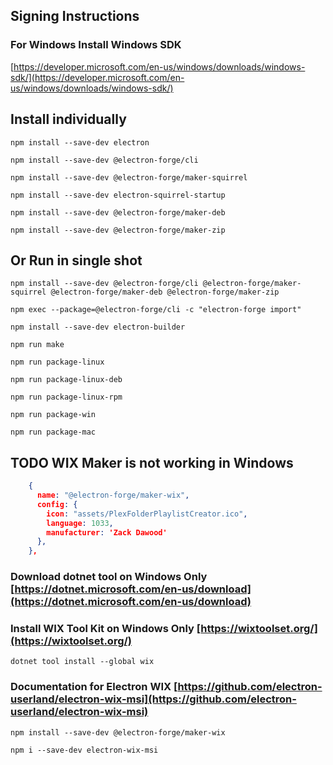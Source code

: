 ## Signing Instructions

### For Windows Install Windows SDK
[https://developer.microsoft.com/en-us/windows/downloads/windows-sdk/](https://developer.microsoft.com/en-us/windows/downloads/windows-sdk/)



## Install individually

`npm install --save-dev electron`

`npm install --save-dev @electron-forge/cli`

`npm install --save-dev @electron-forge/maker-squirrel`

`npm install --save-dev electron-squirrel-startup`

`npm install --save-dev @electron-forge/maker-deb`

`npm install --save-dev @electron-forge/maker-zip`

## Or Run in single shot
`npm install --save-dev @electron-forge/cli @electron-forge/maker-squirrel @electron-forge/maker-deb @electron-forge/maker-zip`

`npm exec --package=@electron-forge/cli -c "electron-forge import"`

`npm install --save-dev electron-builder`

`npm run make`


`npm run package-linux`


`npm run package-linux-deb`


`npm run package-linux-rpm`


`npm run package-win`


`npm run package-mac`



## TODO WIX Maker is not working in Windows

```JSON
    {
      name: "@electron-forge/maker-wix",
      config: {
        icon: "assets/PlexFolderPlaylistCreator.ico",
        language: 1033,
        manufacturer: 'Zack Dawood'
      },
    },
```


### Download dotnet tool on Windows Only [https://dotnet.microsoft.com/en-us/download](https://dotnet.microsoft.com/en-us/download)

### Install WIX Tool Kit on Windows Only [https://wixtoolset.org/](https://wixtoolset.org/)

`dotnet tool install --global wix`

### Documentation for Electron WIX [https://github.com/electron-userland/electron-wix-msi](https://github.com/electron-userland/electron-wix-msi)

`npm install --save-dev @electron-forge/maker-wix`

`npm i --save-dev electron-wix-msi`